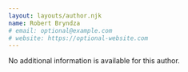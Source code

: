 ```yaml
---
layout: layouts/author.njk
name: Robert Bryndza
# email: optional@example.com
# website: https://optional-website.com
---
```

No additional information is available for this author.
